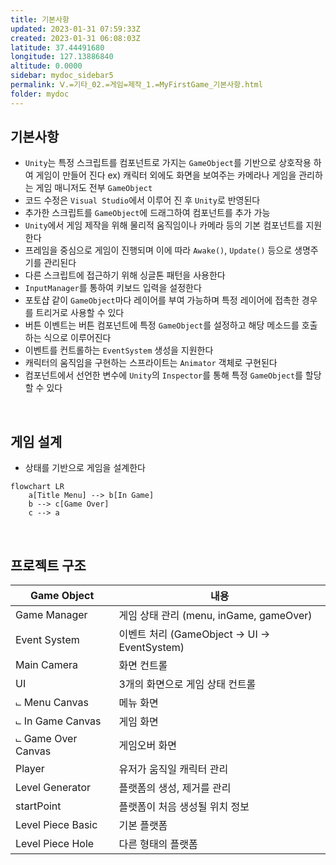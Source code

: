 ```yaml
---
title: 기본사항
updated: 2023-01-31 07:59:33Z
created: 2023-01-31 06:08:03Z
latitude: 37.44491680
longitude: 127.13886840
altitude: 0.0000
sidebar: mydoc_sidebar5
permalink: Ⅴ.=기타_02.=게임=제작_1.=MyFirstGame_기본사항.html
folder: mydoc
---
```


## 기본사항
- `Unity`는 특정 스크립트를 컴포넌트로 가지는 `GameObject`를 기반으로 상호작용 하여 게임이 만들어 진다
  ex) 캐릭터 외에도 화면을 보여주는 카메라나 게임을 관리하는 게임 매니저도 전부 `GameObject`
- 코드 수정은 `Visual Studio`에서 이루어 진 후 `Unity`로 반영된다
- 추가한 스크립트를 `GameObject`에 드래그하여 컴포넌트를 추가 가능
- `Unity`에서 게임 제작을 위해 물리적 움직임이나 카메라 등의 기본 컴포넌트를 지원한다
- 프레임을 중심으로 게임이 진행되며 이에 따라 `Awake()`, `Update()` 등으로 생명주기를 관리된다
- 다른 스크립트에 접근하기 위해 싱글톤 패턴을 사용한다
- `InputManager`를 통하여 키보드 입력을 설정한다
- 포토샵 같이 `GameObject`마다 레이어를 부여 가능하며 특정 레이어에 접촉한 경우를 트리거로 사용할 수 있다
- 버튼 이벤트는 버튼 컴포넌트에 특정 `GameObject`를 설정하고 해당 메소드를 호출하는 식으로 이루어진다
- 이벤트를 컨트롤하는 `EventSystem` 생성을 지원한다
- 캐릭터의 움직임을 구현하는 스프라이트는 `Animator` 객체로 구현된다
- 컴포넌트에서 선언한 변수에 `Unity`의 `Inspector`를 통해 특정 `GameObject`를 할당 할 수 있다
<br>

## 게임 설계
- 상태를 기반으로 게임을 설계한다

```mermaid
flowchart LR
	a[Title Menu] --> b[In Game]
	b --> c[Game Over]
	c --> a
```

<br>

## 프로젝트 구조

|Game Object|내용|
|--|--|
|Game Manager| 게임 상태 관리 (menu, inGame, gameOver)|
|Event System| 이벤트 처리 (GameObject → UI → EventSystem)|
|Main Camera| 화면 컨트롤|
|UI| 3개의 화면으로 게임 상태 컨트롤|
|⨽ Menu Canvas| 메뉴 화면|
|⨽ In Game Canvas| 게임 화면|
|⨽ Game Over Canvas| 게임오버 화면|
|Player| 유저가 움직일 캐릭터 관리|
|Level Generator| 플랫폼의 생성, 제거를 관리|
|startPoint| 플랫폼이 처음 생성될 위치 정보|
|Level Piece Basic| 기본 플랫폼|
|Level Piece Hole| 다른 형태의 플랫폼|
